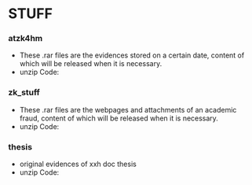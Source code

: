 # STUFF
### atzk4hm
- These .rar files are the evidences stored on a certain date, content of which will be released when it is necessary.
- unzip Code:` `

### zk_stuff
- These .rar files are the webpages and attachments of an academic fraud, content of which will be released when it is necessary.
- unzip Code:` `
### thesis
- original evidences of xxh doc thesis
- unzip Code:` `
